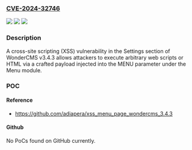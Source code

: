 ### [CVE-2024-32746](https://cve.mitre.org/cgi-bin/cvename.cgi?name=CVE-2024-32746)
![](https://img.shields.io/static/v1?label=Product&message=n%2Fa&color=blue)
![](https://img.shields.io/static/v1?label=Version&message=n%2Fa&color=blue)
![](https://img.shields.io/static/v1?label=Vulnerability&message=n%2Fa&color=brighgreen)

### Description

A cross-site scripting (XSS) vulnerability in the Settings section of WonderCMS v3.4.3 allows attackers to execute arbitrary web scripts or HTML via a crafted payload injected into the MENU parameter under the Menu module.

### POC

#### Reference
- https://github.com/adiapera/xss_menu_page_wondercms_3.4.3

#### Github
No PoCs found on GitHub currently.

